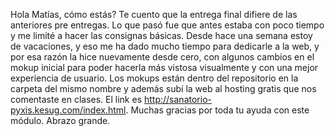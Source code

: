Hola Matías, cómo estás?
Te cuento que la entrega final difiere de las anteriores pre entregas. Lo que pasó fue que antes estaba con poco tiempo y me limité a hacer las consignas básicas.
Desde hace una semana estoy de vacaciones, y eso me ha dado mucho tiempo para dedicarle a la web, y por esa razón la hice nuevamente desde cero, con algunos cambios en el mokup inicial para poder hacerla más vistosa visualmente y con una mejor experiencia de usuario.
Los mokups están dentro del repositorio en la carpeta del mismo nombre y además subí la web al hosting gratis que nos comentaste en clases.
El link es http://sanatorio-pyxis.kesug.com/index.html.
Muchas gracias por toda tu ayuda con este módulo.
Abrazo grande.
